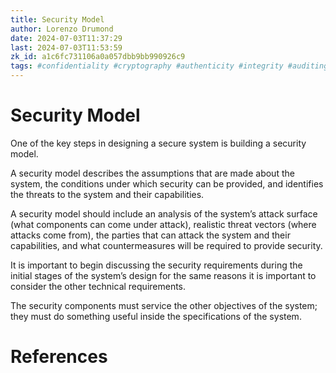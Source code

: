 ```yaml
---
title: Security Model
author: Lorenzo Drumond
date: 2024-07-03T11:37:29
last: 2024-07-03T11:53:59
zk_id: a1c6fc731106a0a057dbb9bb990926c9
tags: #confidentiality #cryptography #authenticity #integrity #auditing #security #basics #authentication #authorisation #model
---
```



# Security Model

One of the key steps in designing a secure system is building a security model.

A security model describes the assumptions that are made about the system, the conditions under which security can be provided, and identifies the threats to the system and their capabilities.

A security model should include an analysis of the system’s attack surface (what components can come under attack), realistic threat vectors (where attacks come from), the parties that can attack the system and their capabilities, and what countermeasures will be required to provide security.

It is important to begin discussing the security requirements during the initial stages of the system’s design for the same reasons it is important to consider the other technical requirements.

The security components must service the other objectives of the system; they must do something useful inside the specifications of the system.

# References
